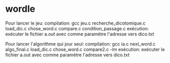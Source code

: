 # wordle

Pour lancer le jeu: compilation: gcc jeu.c recherche_dicotomique.c load_dic.c chose_word.c compare.c condition_passage.c
		     exécution: exécuter le fichier a.out avec comme paramètre l'adresse vers dico.txt 


Pour lancer l'algorithme qui jour seul: compilation: gcc ia.c next_word.c algo_final.c load_dic.c chose_word.c compare2.c -lm
					  exécution: exécuter le fichier a.out avec comme paramètre l'adresse vers dico.txt 	
